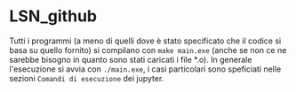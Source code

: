# LSN_github
Tutti i programmi (a meno di quelli dove è stato specificato che il codice si basa su quello fornito) si compilano con `make main.exe` (anche se non ce ne sarebbe bisogno in quanto sono stati caricati i file *.o). In generale l'esecuzione si avvia con `./main.exe`, i casi particolari sono speficiati nelle sezioni `Comandi di esecuzione` dei jupyter.
